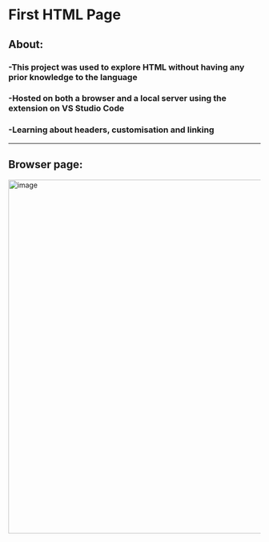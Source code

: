 # First HTML Page

## About:
 
###  -This project was used to explore HTML without having any prior knowledge to the language
###  -Hosted on both a browser and a local server using the extension on VS Studio Code
###  -Learning about headers, customisation and linking

---

## Browser page:

<img width="930" height="707" alt="image" src="https://github.com/user-attachments/assets/dc03bf79-f725-442d-b4af-b562ced2ab14" />
